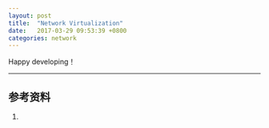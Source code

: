 ```yaml
---
layout: post
title:  "Network Virtualization"
date:   2017-03-29 09:53:39 +0800
categories: network
---
```


Happy developing！

--------

参考资料
--------
1. 